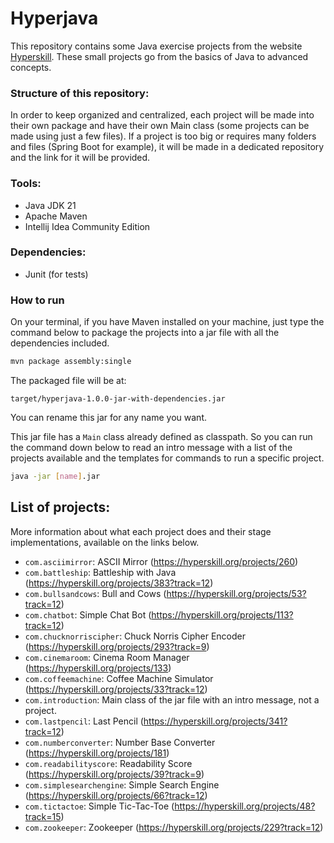 # Hyperjava

This repository contains some Java exercise projects from the website [Hyperskill](https://hyperskill.org/). These small projects go from the
basics of Java to advanced concepts.

### Structure of this repository:

In order to keep organized and centralized, each project will be made into their own package and have their own Main class (some projects can be made using just a few files).
If a project is too big or requires many folders and files (Spring Boot for example), it will be made in a dedicated repository and the link for it will be provided.

### Tools:

- Java JDK 21
- Apache Maven
- Intellij Idea Community Edition

### Dependencies:

- Junit (for tests)

### How to run

On your terminal, if you have Maven installed on your machine, just type the command below to 
package the projects into a jar file with all the dependencies included.

```bash
mvn package assembly:single
```

The packaged file will be at:

`target/hyperjava-1.0.0-jar-with-dependencies.jar`

You can rename this jar for any name you want.

This jar file has a `Main` class already defined as classpath. So you can run the command down below to read an 
intro message with a list of the projects available and the templates for commands to run a specific project.

```bash
java -jar [name].jar 
```

## List of projects:

More information about what each project does and their stage implementations, available on the links below.

- `com.asciimirror`: ASCII Mirror (https://hyperskill.org/projects/260)
- `com.battleship`: Battleship with Java (https://hyperskill.org/projects/383?track=12)
- `com.bullsandcows`: Bull and Cows (https://hyperskill.org/projects/53?track=12)
- `com.chatbot`: Simple Chat Bot (https://hyperskill.org/projects/113?track=12)
- `com.chucknorriscipher`: Chuck Norris Cipher Encoder (https://hyperskill.org/projects/293?track=9)
- `com.cinemaroom`: Cinema Room Manager (https://hyperskill.org/projects/133)
- `com.coffeemachine`: Coffee Machine Simulator (https://hyperskill.org/projects/33?track=12)
- `com.introduction`: Main class of the jar file with an intro message, not a project.
- `com.lastpencil`: Last Pencil (https://hyperskill.org/projects/341?track=12)
- `com.numberconverter`: Number Base Converter (https://hyperskill.org/projects/181)
- `com.readabilityscore`: Readability Score (https://hyperskill.org/projects/39?track=9)
- `com.simplesearchengine`: Simple Search Engine (https://hyperskill.org/projects/66?track=12)
- `com.tictactoe`: Simple Tic-Tac-Toe (https://hyperskill.org/projects/48?track=15)
- `com.zookeeper`: Zookeeper (https://hyperskill.org/projects/229?track=12)

